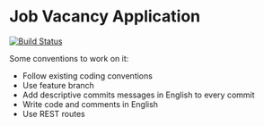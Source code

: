 Job Vacancy Application
===========

[![Build Status](https://travis-ci.org/kleer-la/job-vacancy.png?branch=story5)](https://travis-ci.org/kleer-la/job-vacancy)

Some conventions to work on it:

* Follow existing coding conventions
* Use feature branch
* Add descriptive commits messages in English to every commit
* Write code and comments in English
* Use REST routes